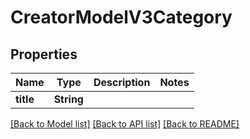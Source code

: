 # CreatorModelV3Category

## Properties
Name | Type | Description | Notes
------------ | ------------- | ------------- | -------------
**title** | **String** |  | 

[[Back to Model list]](../README.md#documentation-for-models) [[Back to API list]](../README.md#documentation-for-api-endpoints) [[Back to README]](../README.md)


